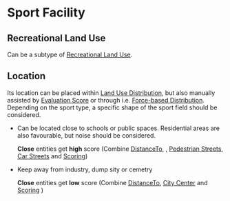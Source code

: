 # Sport Facility

## Recreational Land Use
Can be a subtype of [Recreational Land Use]().

## Location
 Its location can be placed within [Land Use Distribution](), but also manually assisted by [Evaluation Score]() or through i.e. [Force-based Distribution](). Depending on the sport type, a specific shape of the sport field should be considered.

* Can be located close to schools or public spaces. Residential areas are also favourable, but noise should be considered.
  
  **Close** entities get **high** score (Combine [DistanceTo](), , [Pedestrian Streets](), [Car Streets]() and [Scoring]())

* Keep away from industry, dump sity or cemetry
  
  **Close** entities get **low** score (Combine [DistanceTo](), [City Center]() and [Scoring]() )
